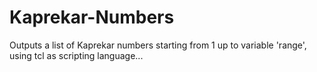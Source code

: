 # Kaprekar-Numbers
Outputs a list of Kaprekar numbers starting from 1 up to variable 'range', using tcl as scripting language...
